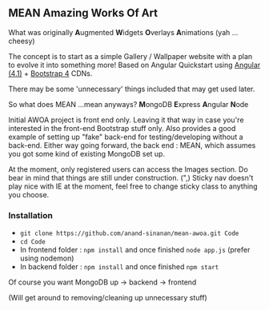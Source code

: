 ## MEAN Amazing Works Of Art ##

What was originally **A**ugmented **W**idgets **O**verlays **A**nimations (yah ... cheesy)

The concept is to start as a simple Gallery / Wallpaper website with a plan to evolve it into something more!
Based on Angular Quickstart using [Angular (4.1)](https://angular.io/) + [Bootstrap 4](https://v4-alpha.getbootstrap.com/) CDNs.

There may be some 'unnecessary' things included that may get used later.

So what does MEAN ...mean anyways?
**M**ongoDB
**E**xpress
**A**ngular
**N**ode

Initial AWOA project is front end only. Leaving it that way in case you're interested in the front-end Bootstrap stuff only. Also provides a good example of setting up "fake" back-end for testing/developing without a back-end. Either way going forward, the back end : MEAN, which assumes you got some kind of existing MongoDB set up.

At the moment, only registered users can access the Images section. Do bear in mind that things are still under construction. (",)
Sticky nav doesn't play nice with IE at the moment, feel free to change sticky class to anything you choose.

### Installation ###

* `git clone https://github.com/anand-sinanan/mean-awoa.git Code`
* `cd Code`
* In frontend folder : `npm install` and once finished `node app.js` (prefer using nodemon)
* In backend folder : `npm install` and once finished `npm start`

Of course you want MongoDB up -> backend -> frontend

(Will get around to removing/cleaning up unnecessary stuff)
